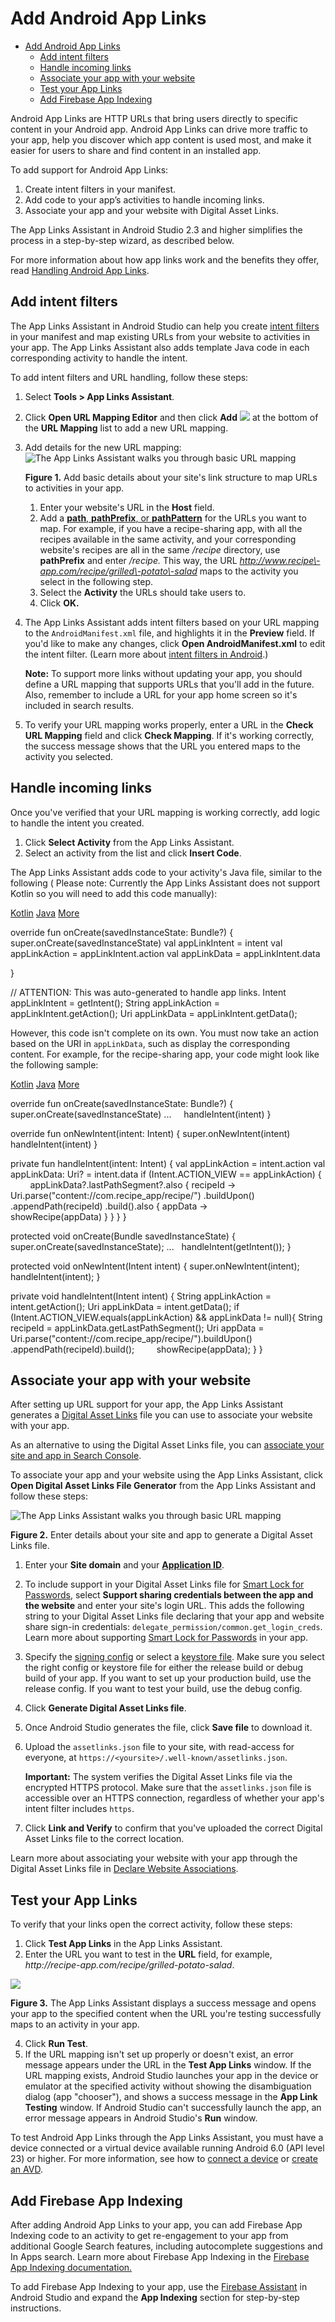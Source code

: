 # Add Android App Links

- [Add Android App Links](#add-android-app-links)
  - [Add intent filters](#add-intent-filters)
  - [Handle incoming links](#handle-incoming-links)
  - [Associate your app with your website](#associate-your-app-with-your-website)
  - [Test your App Links](#test-your-app-links)
  - [Add Firebase App Indexing](#add-firebase-app-indexing)

Android App Links are HTTP URLs that bring users directly to specific content in your Android app. Android App Links can drive more traffic to your app, help you discover which app content is used most, and make it easier for users to share and find content in an installed app.

To add support for Android App Links:

1.  Create intent filters in your manifest.
2.  Add code to your app’s activities to handle incoming links.
3.  Associate your app and your website with Digital Asset Links.

The App Links Assistant in Android Studio 2.3 and higher simplifies the process in a step\-by\-step wizard, as described below.

For more information about how app links work and the benefits they offer, read [Handling Android App Links](https://developer.android.com/training/app-links).

## Add intent filters

The App Links Assistant in Android Studio can help you create [intent filters](https://developer.android.com/training/app-links/deep-linking#adding-filters) in your manifest and map existing URLs from your website to activities in your app. The App Links Assistant also adds template Java code in each corresponding activity to handle the intent.

To add intent filters and URL handling, follow these steps:

1.  Select **Tools > App Links Assistant**.
2.  Click **Open URL Mapping Editor** and then click **Add** ![](https://developer.android.com/studio/images/buttons/ic_plus.png) at the bottom of the **URL Mapping** list to add a new URL mapping.
3.  Add details for the new URL mapping:
    ![The App Links Assistant walks you through basic URL mapping](https://developer.android.com/studio/images/write/app-links-assistant-URL-mapping_2x.png)

    **Figure 1.** Add basic details about your site's link structure to map URLs to activities in your app.

    1.  Enter your website's URL in the **Host** field.
    2.  Add a [**path**, **pathPrefix**, or **pathPattern**](https://developer.android.com/guide/topics/manifest/data-element#path) for the URLs you want to map. For example, if you have a recipe\-sharing app, with all the recipes available in the same activity, and your corresponding website's recipes are all in the same */recipe* directory, use **pathPrefix** and enter */recipe.* This way, the URL *http://www.recipe\-app.com/recipe/grilled\-potato\-salad* maps to the activity you select in the following step.
    3.  Select the **Activity** the URLs should take users to.
    4.  Click **OK.**
4.  The App Links Assistant adds intent filters based on your URL mapping to the `AndroidManifest.xml` file, and highlights it in the **Preview** field. If you'd like to make any changes, click **Open AndroidManifest.xml** to edit the intent filter. (Learn more about [intent filters in Android](https://developer.android.com/training/app-links/deep-linking#adding-filters).)

    **Note:** To support more links without updating your app, you should define a URL mapping that supports URLs that you'll add in the future. Also, remember to include a URL for your app home screen so it's included in search results.

5.  To verify your URL mapping works properly, enter a URL in the **Check URL Mapping** field and click **Check Mapping**. If it's working correctly, the success message shows that the URL you entered maps to the activity you selected.

## Handle incoming links

Once you've verified that your URL mapping is working correctly, add logic to handle the intent you created.

1.  Click **Select Activity** from the App Links Assistant.
2.  Select an activity from the list and click **Insert Code**.

The App Links Assistant adds code to your activity's Java file, similar to the following ( Please note: Currently the App Links Assistant does not support Kotlin so you will need to add this code manually):

[Kotlin](#kotlin) [Java](#java) [More](#)

override  fun onCreate(savedInstanceState:  Bundle?)  { super.onCreate(savedInstanceState) val appLinkIntent \= intent val appLinkAction \= appLinkIntent.action val appLinkData \= appLinkIntent.data

}

// ATTENTION: This was auto\-generated to handle app links.
Intent appLinkIntent \= getIntent();
String appLinkAction \= appLinkIntent.getAction();
Uri appLinkData \= appLinkIntent.getData();

However, this code isn't complete on its own. You must now take an action based on the URI in `appLinkData`, such as display the corresponding content. For example, for the recipe\-sharing app, your code might look like the following sample:

[Kotlin](#kotlin) [Java](#java) [More](#)

override  fun onCreate(savedInstanceState:  Bundle?)  { super.onCreate(savedInstanceState) ...
    handleIntent(intent)
}

override  fun onNewIntent(intent:  Intent)  { super.onNewIntent(intent)
    handleIntent(intent)
}

private  fun handleIntent(intent:  Intent)  { val appLinkAction \= intent.action val appLinkData:  Uri?  \= intent.data if  (Intent.ACTION\_VIEW \== appLinkAction)  {
        appLinkData?.lastPathSegment?.also { recipeId \-> Uri.parse("content://com.recipe\_app/recipe/") .buildUpon() .appendPath(recipeId) .build().also { appData \->
                        showRecipe(appData) } } }
}

protected  void onCreate(Bundle savedInstanceState)  { super.onCreate(savedInstanceState); ...
  handleIntent(getIntent());
}

protected  void onNewIntent(Intent intent)  { super.onNewIntent(intent);
  handleIntent(intent);
}

private  void handleIntent(Intent intent)  { String appLinkAction \= intent.getAction(); Uri appLinkData \= intent.getData(); if  (Intent.ACTION\_VIEW.equals(appLinkAction)  && appLinkData !=  null){ String recipeId \= appLinkData.getLastPathSegment(); Uri appData \=  Uri.parse("content://com.recipe\_app/recipe/").buildUpon() .appendPath(recipeId).build();
        showRecipe(appData); }
}

## Associate your app with your website

After setting up URL support for your app, the App Links Assistant generates a [Digital Asset Links](https://developer.android.com/training/app-links/verify-site-associations#web-assoc) file you can use to associate your website with your app.

As an alternative to using the Digital Asset Links file, you can [associate your site and app in Search Console](https://support.google.com/webmasters/answer/6212023).

To associate your app and your website using the App Links Assistant, click **Open Digital Asset Links File Generator** from the App Links Assistant and follow these steps:

![The App Links Assistant walks you through basic URL mapping](https://developer.android.com/studio/images/write/app-links-assistant-dal-file-generator_2x.png)

**Figure 2.** Enter details about your site and app to generate a Digital Asset Links file.

1.  Enter your **Site domain** and your [**Application ID**](https://developer.android.com/studio/build/application-id).
2.  To include support in your Digital Asset Links file for [Smart Lock for Passwords](https://developers.google.com/identity/smartlock-passwords/android/associate-apps-and-sites), select **Support sharing credentials between the app and the website** and enter your site's login URL. This adds the following string to your Digital Asset Links file declaring that your app and website share sign\-in credentials: `delegate_permission/common.get_login_creds`. Learn more about supporting [Smart Lock for Passwords](https://developers.google.com/identity/smartlock-passwords/android/) in your app.
3.  Specify the [signing config](https://developer.android.com/studio/publish/app-signing#sign-auto) or select a [keystore file](https://developer.android.com/studio/publish/app-signing#overview). Make sure you select the right config or keystore file for either the release build or debug build of your app. If you want to set up your production build, use the release config. If you want to test your build, use the debug config.
4.  Click **Generate Digital Asset Links file**.
5.  Once Android Studio generates the file, click **Save file** to download it.
6.  Upload the `assetlinks.json` file to your site, with read\-access for everyone, at `https://<yoursite>/.well-known/assetlinks.json`.

    **Important:** The system verifies the Digital Asset Links file via the encrypted HTTPS protocol. Make sure that the `assetlinks.json` file is accessible over an HTTPS connection, regardless of whether your app's intent filter includes `https`.

7.  Click **Link and Verify** to confirm that you've uploaded the correct Digital Asset Links file to the correct location.

Learn more about associating your website with your app through the Digital Asset Links file in [Declare Website Associations](https://developer.android.com/training/app-links/verify-site-associations#web-assoc).

## Test your App Links

To verify that your links open the correct activity, follow these steps:

1.  Click **Test App Links** in the App Links Assistant.
2.  Enter the URL you want to test in the **URL** field, for example, *http://recipe\-app.com/recipe/grilled\-potato\-salad*.

![](https://developer.android.com/studio/images/write/app-links-assistant-link-testing_2x.png)

**Figure 3.** The App Links Assistant displays a success message and opens your app to the specified content when the URL you're testing successfully maps to an activity in your app.

4.  Click **Run Test**.
5.  If the URL mapping isn't set up properly or doesn't exist, an error message appears under the URL in the **Test App Links** window. If the URL mapping exists, Android Studio launches your app in the device or emulator at the specified activity without showing the disambiguation dialog (app "chooser"), and shows a success message in the **App Link Testing** window. If Android Studio can't successfully launch the app, an error message appears in Android Studio's **Run** window.

To test Android App Links through the App Links Assistant, you must have a device connected or a virtual device available running Android 6.0 (API level 23) or higher. For more information, see how to [connect a device](https://developer.android.com/studio/run/device) or [create an AVD](https://developer.android.com/studio/run/managing-avds#createavd).

## Add Firebase App Indexing

After adding Android App Links to your app, you can add Firebase App Indexing code to an activity to get re\-engagement to your app from additional Google Search features, including autocomplete suggestions and In Apps search. Learn more about Firebase App Indexing in the [Firebase App Indexing documentation.](https://firebase.google.com/docs/app-indexing/)

To add Firebase App Indexing to your app, use the [Firebase Assistant](https://developer.android.com/studio/write/firebase) in Android Studio and expand the **App Indexing** section for step\-by\-step instructions.